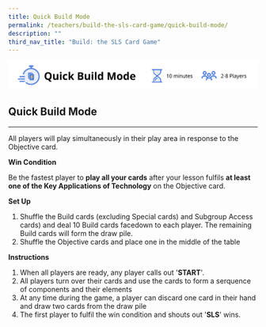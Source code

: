 ```yaml
---
title: Quick Build Mode
permalink: /teachers/build-the-sls-card-game/quick-build-mode/
description: ""
third_nav_title: "Build: the SLS Card Game"
---
```

![](/images/Media/SLS%20Build%20(Category)/quickbuildmode.png)    

Quick Build Mode
-----------

---

 All players will play simultaneously in their play area in response to the Objective card.

**Win Condition**

 Be the fastest player to **play all your cards** after your lesson fulfils **at least one of the Key Applications of Technology** on the Objective card.

**Set Up**

1. Shuffle the Build cards (excluding Special cards) and Subgroup Access cards) and deal 10 Build cards facedown to each player. The remaining Build cards will form the draw pile.
2. Shuffle the Objective cards and place one in the middle of the table
 
**Instructions**

1. When all players are ready, any player calls out '**START**'.
2. All players turn over their cards and use the cards to form a serquence of components and their elements
3. At any time during the game, a player can discard one card in their hand and draw two cards from the draw pile
4. The first player to fulfil the win condition and shouts out '**SLS**' wins.